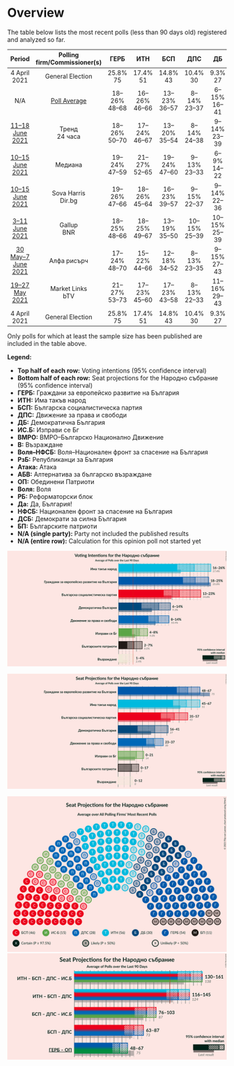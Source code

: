 # Overview

The table below lists the most recent polls (less than 90 days old) registered and analyzed so far.

| Period     | Polling firm/Commissioner(s) | ГЕРБ | ИТН | БСП | ДПС | ДБ | ИС.Б | ВМРО | В | Воля–НФСБ | РзБ | Атака | АБВ | ОП | Воля | РБ | Да | НФСБ | ДСБ | БП |
|:----------:|:----------------------------:|:--:|:--:|:--:|:--:|:--:|:--:|:--:|:--:|:--:|:--:|:--:|:--:|:--:|:--:|:--:|:--:|:--:|:--:|:--:|
| 4 April 2021 | General Election | 25.8% <br> 75 | 17.4% <br> 51 | 14.8% <br> 43 | 10.4% <br> 30 | 9.3% <br> 27 | 4.6% <br> 14 | 3.6% <br> 0 | 2.4% <br> 0 | 2.3% <br> 0 | 1.3% <br> 0 | 0.5% <br> 0 | 0.5% <br> 0 | 0.0% <br> 0 | 0.0% <br> 0 | 0.0% <br> 0 | 0.0% <br> 0 | 0.0% <br> 0 | 0.0% <br> 0 | 0.0% <br> 0 |
| N/A | [Poll Average](average.html) | 18–26% <br> 48–68 | 16–26% <br> 46–66 | 13–23% <br> 36–57 | 8–14% <br> 23–37 | 6–15% <br> 16–41 | 4–8% <br> 0–21 | N/A <br> N/A | 1–4% <br> 0–10 | 1–2% <br> 0 | N/A <br> N/A | N/A <br> N/A | N/A <br> N/A | 2–5% <br> 0–12 | N/A <br> N/A | N/A <br> N/A | N/A <br> N/A | N/A <br> N/A | N/A <br> N/A | 2–7% <br> 0–17 |
| [11–18 June 2021](2021-06-18-Тренд.html) | Тренд <br> 24 часа | 18–26% <br> 50–70 | 17–24% <br> 46–67 | 13–20% <br> 35–54 | 8–14% <br> 24–38 | 9–14% <br> 23–39 | 3–7% <br> 0–20 | N/A <br> N/A | 1–4% <br> 0 | N/A <br> N/A | N/A <br> N/A | N/A <br> N/A | N/A <br> N/A | N/A <br> N/A | N/A <br> N/A | N/A <br> N/A | N/A <br> N/A | N/A <br> N/A | N/A <br> N/A | 3–6% <br> 0–16 |
| [10–15 June 2021](2021-06-15-Медиана.html) | Медиана | 19–24% <br> 47–59 | 21–27% <br> 52–65 | 19–24% <br> 47–60 | 9–13% <br> 23–33 | 6–9% <br> 14–22 | 6–9% <br> 14–21 | N/A <br> N/A | 1–2% <br> 0 | N/A <br> N/A | N/A <br> N/A | N/A <br> N/A | N/A <br> N/A | N/A <br> N/A | N/A <br> N/A | N/A <br> N/A | N/A <br> N/A | N/A <br> N/A | N/A <br> N/A | 4–7% <br> 0–16 |
| [10–15 June 2021](2021-06-15-SovaHarris.html) | Sova Harris <br> Dir.bg | 19–26% <br> 47–66 | 18–26% <br> 45–64 | 16–23% <br> 39–57 | 9–15% <br> 22–37 | 9–14% <br> 22–36 | 4–8% <br> 0–19 | N/A <br> N/A | N/A <br> N/A | N/A <br> N/A | N/A <br> N/A | N/A <br> N/A | N/A <br> N/A | N/A <br> N/A | N/A <br> N/A | N/A <br> N/A | N/A <br> N/A | N/A <br> N/A | N/A <br> N/A | 3–7% <br> 0–18 |
| [3–11 June 2021](2021-06-11-Gallup.html) | Gallup <br> BNR | 18–25% <br> 48–66 | 18–25% <br> 49–67 | 13–19% <br> 35–50 | 10–15% <br> 25–39 | 10–15% <br> 25–39 | 4–8% <br> 11–20 | N/A <br> N/A | 2–4% <br> 0–12 | N/A <br> N/A | N/A <br> N/A | N/A <br> N/A | N/A <br> N/A | N/A <br> N/A | N/A <br> N/A | N/A <br> N/A | N/A <br> N/A | N/A <br> N/A | N/A <br> N/A | 2–5% <br> 0–14 |
| [30 May–7 June 2021](2021-06-07-Алфарисърч.html) | Алфа рисърч | 17–24% <br> 48–70 | 15–22% <br> 44–66 | 12–18% <br> 34–52 | 8–13% <br> 23–35 | 9–15% <br> 27–43 | 4–7% <br> 0–23 | N/A <br> N/A | 2–5% <br> 0–13 | N/A <br> N/A | N/A <br> N/A | N/A <br> N/A | N/A <br> N/A | N/A <br> N/A | N/A <br> N/A | N/A <br> N/A | N/A <br> N/A | N/A <br> N/A | N/A <br> N/A | 2–5% <br> 0–15 |
| [19–27 May 2021](2021-05-27-MarketLinks.html) | Market Links <br> bTV | 21–27% <br> 53–73 | 17–23% <br> 45–60 | 17–23% <br> 43–58 | 8–13% <br> 22–33 | 11–16% <br> 29–43 | 3–7% <br> 0–17 | N/A <br> N/A | 1–3% <br> 0 | 1–3% <br> 0 | N/A <br> N/A | N/A <br> N/A | N/A <br> N/A | 2–5% <br> 0–12 | N/A <br> N/A | N/A <br> N/A | N/A <br> N/A | N/A <br> N/A | N/A <br> N/A | N/A <br> N/A |
| 4 April 2021 | General Election | 25.8% <br> 75 | 17.4% <br> 51 | 14.8% <br> 43 | 10.4% <br> 30 | 9.3% <br> 27 | 4.6% <br> 14 | 3.6% <br> 0 | 2.4% <br> 0 | 2.3% <br> 0 | 1.3% <br> 0 | 0.5% <br> 0 | 0.5% <br> 0 | 0.0% <br> 0 | 0.0% <br> 0 | 0.0% <br> 0 | 0.0% <br> 0 | 0.0% <br> 0 | 0.0% <br> 0 | 0.0% <br> 0 |

Only polls for which at least the sample size has been published are included in the table above.

**Legend:**
+ **Top half of each row:** Voting intentions (95% confidence interval)
+ **Bottom half of each row:** Seat projections for the Народно събрание (95% confidence interval)
+ **ГЕРБ:** Граждани за европейско развитие на България
+ **ИТН:** Има такъв народ
+ **БСП:** Българска социалистическа партия
+ **ДПС:** Движение за права и свободи
+ **ДБ:** Демократична България
+ **ИС.Б:** Изправи се Бг
+ **ВМРО:** ВМРО–Българско Национално Движение
+ **В:** Възраждане
+ **Воля–НФСБ:** Воля–Национален фронт за спасение на България
+ **РзБ:** Републиканци за България
+ **Атака:** Атака
+ **АБВ:** Алтернатива за българско възраждане
+ **ОП:** Обединени Патриоти
+ **Воля:** Воля
+ **РБ:** Реформаторски блок
+ **Да:** Да, България!
+ **НФСБ:** Национален фронт за спасение на България
+ **ДСБ:** Демократи за силна България
+ **БП:** Българските патриоти
+ **N/A (single party):** Party not included the published results
+ **N/A (entire row):** Calculation for this opinion poll not started yet


![Graph with voting intentions not yet produced](average.png "Voting Intentions")

![Graph with seats not yet produced](average-seats.png "Seats")

![Graph with seating plan not yet produced](average-seating-plan.png "Seating Plan")
![Graph with coalitions seats not yet produced](average-coalitions-seats.png "Coalitions Seats")
